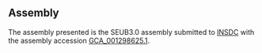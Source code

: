 

Assembly
--------

The assembly presented is the SEUB3.0 assembly submitted to
[INSDC](http://www.insdc.org) with the assembly accession
[GCA\_001298625.1](http://www.ebi.ac.uk/ena/data/view/GCA_001298625.1).
